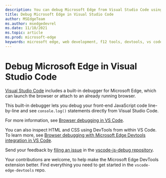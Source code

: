 ```yaml
---
description: You can debug Microsoft Edge from Visual Studio Code using the Debugger Extension
title: Debug Microsoft Edge in Visual Studio Code
author: MSEdgeTeam
ms.author: msedgedevrel
ms.date: 11/10/2021
ms.topic: article
ms.prod: microsoft-edge
keywords: microsoft edge, web development, f12 tools, devtools, vs code, visual studio code, debugger
---
```

# Debug Microsoft Edge in Visual Studio Code

[Visual Studio Code](https://code.visualstudio.com) includes a built-in debugger for Microsoft Edge, which can launch the browser or attach to an already running browser.

This built-in debugger lets you debug your front-end JavaScript code line-by-line and see `console.log()` statements directly from Visual Studio Code.



For more information, see [Browser debugging in VS Code](https://code.visualstudio.com/docs/nodejs/browser-debugging).

You can also inspect HTML and CSS using DevTools from within VS Code. To learn more, see [Browser debugging with Microsoft Edge Devtools integration in VS Code](/microsoft-edge/visual-studio-code/microsoft-edge-devtools-extension#browser-debugging-with-microsoft-edge-devtools-integration-in-visual-studio-code).

Send your feedback by [filing an issue](https://github.com/microsoft/vscode-js-debug/issues/new) in the [vscode-js-debug repository](https://github.com/microsoft/vscode-js-debug).

Your contributions are welcome, to help make the Microsoft Edge DevTools extension better.  Find everything you need to get started in the `vscode-edge-devtools` repo.
